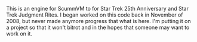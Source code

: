 This is an engine for ScummVM to for Star Trek 25th Anniversary and Star Trek Judgment Rites. I began worked on this code back in November of 2008, but never made anymore progress that what is here. I'm putting it on a project so that it won't bitrot and in the hopes that someone may want to work on it.